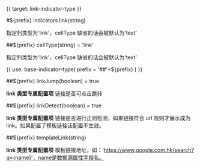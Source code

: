 {{ target: link-indicator-type }}

#${prefix} indicators.link(string)

指定列类型为'link'，cellType 缺省的话会被默认为'text'

##${prefix} cellType(string) = 'link'

指定列类型为'link'，cellType 缺省的话会被默认为'text'

{{ use: base-indicator-type(
    prefix = '##'+${prefix}
) }}

##${prefix} linkJump(boolean) = true

**link 类型专属配置项** 链接是否可点击跳转

##${prefix} linkDetect(boolean) = true

**link 类型专属配置项** 链接是否进行正则检测，如果链接符合 url 规则才展示成为 link。如果配置了模板链接该配置不生效。

##${prefix} templateLink(string)

**link 类型专属配置项** 模板链接地址，如：'https://www.google.com.hk/search?q={name}'，name是数据源属性字段名。
